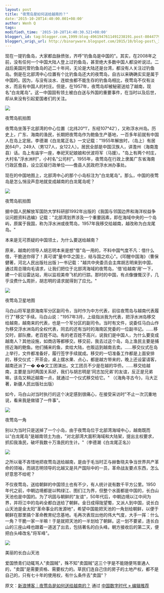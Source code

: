 ```yaml
--- 
layout: post 
title: "夜莺岛是如何送给越南的？" 
date:'2015-10-28T14:40:00.001+08:00' 
author: Wenh Q
tags:
modified\_time: '2015-10-28T14:40:30.521+08:00' 
blogger\_id: tag:blogger.com,1999:blog-4961947611491238191.post-8044779844791291359
blogger\_orig\_url: http://binaryware.blogspot.com/2015/10/blog-post\_36.html
---
```

现在一提钓鱼岛，大家都血脉偾张，齐呼"钓鱼岛是中国的"。其实，在2008年之前，没有任何一个中国大陆人登上过钓鱼岛，甚至绝大多数中国人都没听说过。二战后美国托管钓鱼岛的近二十年间，无论是大陆还是台湾，都没有人关注过钓鱼岛。倒是在北部湾中心位置有个比钓鱼岛还大的夜莺岛，自古以来确确实实是属于中国的。因为，与没有淡水、连蚊虫都不能生存的钓鱼岛相比，夜莺岛不仅有淡水，而且有中国人的村庄。但是，在1957年，夜莺岛却被秘密送给了越南，现名"白龙尾岛"。这一中国固有领土被白白送与外国的重要事件，在当时以及后世，却从来没有引起爱国者们的关注。



![](https://images-blogger-opensocial.googleusercontent.com/gadgets/proxy?url=http%3A%2F%2Fchinadigitaltimes.net%2Fchinese%2Ffiles%2F2015%2F08%2Fyyd.jpg&container=blogger&gadget=a&rewriteMime=image%2F*)



夜莺岛航拍图



夜莺岛坐落于北部湾的中心位置（北纬20°1′，东经107°42′），又称浮水州岛。历史上，广东、海南的渔民，长期把夜莺岛作为鲍鱼生产基地，一百多年前就有中国人在岛上定居。李德潮《白龙尾正名》一文记载："1955年解放时，（岛上）有居民64户，249人（男127人，女122人）。居民全部是中国汉族人，讲澹州（海南澹县）话。岛上有庙宇一座，奉祀天妃娘娘和伏波将军（马援）。"岛上有两个村庄，大村名"浮水洲村"，小村名"公司村"。1955年，夜莺岛在行政上隶属广东省海南行政区儋县，设立区级行政单位——儋县人民政府浮水洲办事处。



现在的中国地图上，北部湾中心的那个小岛标注为"白龙尾岛"。那么，中国的夜莺岛是怎么悄没声息地就变成越南的白龙尾岛呢？



![](https://images-blogger-opensocial.googleusercontent.com/gadgets/proxy?url=http%3A%2F%2Fchinadigitaltimes.net%2Fchinese%2Ffiles%2F2015%2F08%2Fyyd3.jpg&container=blogger&gadget=a&rewriteMime=image%2F*)



夜莺岛航拍图



据中国人民解放军国防大学科研部1992年出版的《我国与邻国边界和海洋权益争议问题资料选编》记载："北部湾划界涉及一个重要因素，即在海域中央的一个岛屿，原属于我国，称为浮水洲或夜莺岛，1957年我移交给越南，越改称为白龙尾岛。"



本来是无可质疑的中国领土，为什么要送给越南？



原来，越南的领导人胡志明本来是想"借"岛一用的，不料中国气度不凡：借什么借，干脆送你得了！真可谓"量中华之国土，结与国之欢心"。《叩醒中国海》（曹保健著，河北人民出版社出版
)一书记载："越共中央委员会主席胡志明来到中国，通过周总理向毛请求，让我们把位于北部湾海域的夜莺岛，'借'给越南'用'一下，建一个前沿雷达站，用以监视美帝飞机的行踪。那时的中国，有点像慷慨汉子，几乎没费什么周折，胡志明的请求就得到了应允。"



![](https://images-blogger-opensocial.googleusercontent.com/gadgets/proxy?url=http%3A%2F%2Fchinadigitaltimes.net%2Fchinese%2Ffiles%2F2015%2F08%2Fyyd4.jpg&container=blogger&gadget=a&rewriteMime=image%2F*)



夜莺岛卫星地图



马白山将军是原海南军分区副司令，当时作为中方代表，前往夜莺岛与越南代表履行了"移交"手续。马白山说："1957年3月，上级指派我为代表，把浮水洲岛移交给越南，越南来的代表，也是一个军分区的副司令。当时有文件，说委任马白山作为移交浮水洲岛的全权代表，同去的还有当时的海南区党委的一位副书记。……移交时，部队撤，老百姓不动。有的老百姓不高兴，说我们是中国人，为什么要变成越南人？其他设施，如商店等都移交。移交前，我去过这个岛，岛上渔民主要是捕捞近海的鲍鱼。他们捕来的鱼，卖给大陆，也贩运到越南去卖。……移交仪式在岛上举行，文件都准备好，履行签字手续就成。移交的一切准备工作都是上面安排的，移交仪式：开茶会，桌上摆水果、点心，都是越方带来的，晚上还设宴请客，越南还派了一�
��文工团演出。文工团员不少是在越的华侨。……移交给越南，主要是当时两国关系好，我们与胡志明是'同志加兄弟'的友谊，反正是兄弟嘛，该岛又稍近越南一点，就通过一个仪式移交给它。"
（《海角寻古今》，马大正著，新疆人民出版社出版）



如今，马白山对当时执行的这个决定感到很痛心，在接受采访时"不止一次沉重地说，看来我是做错了一件事"。



![](https://images-blogger-opensocial.googleusercontent.com/gadgets/proxy?url=http%3A%2F%2Fchinadigitaltimes.net%2Fchinese%2Ffiles%2F2015%2F08%2Fyyd5.jpg&container=blogger&gadget=a&rewriteMime=image%2F*)



夜莺岛一角



别以为当时只是送掉了一个小岛，由于夜莺岛位于北部湾海域中心，越南既而以"白龙尾岛"是越南领土为由，"对北部湾大面积海域和大陆架，提出主权要求，抓扣我渔民，破坏我数十万渔民的生计。"（李德潮《白龙尾正名》）



![](https://images-blogger-opensocial.googleusercontent.com/gadgets/proxy?url=http%3A%2F%2Fchinadigitaltimes.net%2Fchinese%2Ffiles%2F2015%2F08%2Fyyd2.jpg&container=blogger&gadget=a&rewriteMime=image%2F*)



之所以毫不吝惜地把夜莺岛送给越南，是由于毛当时正与赫鲁晓夫争当世界共产革命的领袖，而胡志明领导的北越又是共产国际中的一员，革命战友要点东西，怎么好意思不给呢？



不仅夜莺岛，送给朝鲜的中国领土也有不少，有人统计说有数千平方公里。1950年代之前，中朝边境都是以鸭绿江、图们江为界，但整个水面都是中国的，长白山天池也是中国的。为了巩固与朝鲜的"友谊"，50年代后，中朝边境以江中间为界，并将江中的岛屿全都白送给了朝鲜。金日成得陇望蜀，又派人到中国，说长白山天池是金太阳"革命事业的发源地"，希望中国能把天池的一角划给朝鲜，以便于朝鲜在那里搞个革命教育纪念基地。毛再次表现出他的伟大气度，大手一挥：什么一角？干脆一家一半嘛！于是就把天池的一半划给了朝鲜。这一划不要紧，连长白山的三座山峰也跟着一道送了出去，包括著名的白头峰。朝方接收后的第二天，便把白头峰改名"将军峰"。



![](https://images-blogger-opensocial.googleusercontent.com/gadgets/proxy?url=http%3A%2F%2Fchinadigitaltimes.net%2Fchinese%2Ffiles%2F2015%2F08%2Fyyd6.jpg&container=blogger&gadget=a&rewriteMime=image%2F*)



美丽的长白山天池



爱国愤青们动辄骂人"卖国贼"，殊不知"卖国贼"这三个字是不能随便骂普通人的，"卖国"是需要资格、需要权力的。草民们连自己住的房子的土地产权，都不是自己的，只有七十年的使用权，有什么条件去"卖国"？
<div>




</div>

<div>

原文：[新浪博客｜夜莺岛是如何送给越南的？](http://feedproxy.google.com/~r/chinagfwblog/~3/plrpJicIqAs/) 通过 [中国数字时代
»
编辑推荐](http://pipes.yahoo.com/pipes/pipe.info?_id=4ebbe79f06d4342d785a0cab9913dc0c)

</div>
